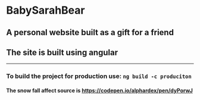 # BabySarahBear

## A personal website built as a gift for a friend

## The site is built using angular

---------------------------

### To build the project for production use: ``` ng build -c produciton ```

#### The snow fall affect source is https://codepen.io/alphardex/pen/dyPorwJ
